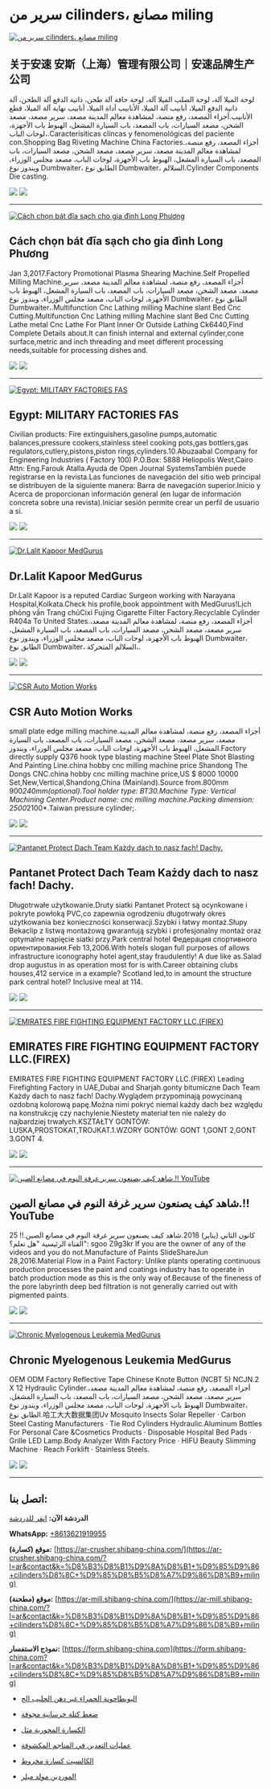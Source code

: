 # سرير من cilinders، مصانع miling

<a href="https://swt.shibang-china.com/?l=ar&img&k=%D8%B3%D8%B1%D9%8A%D8%B1+%D9%85%D9%86+cilinders%D8%8C+%D9%85%D8%B5%D8%A7%D9%86%D8%B9+miling" target="_blank">![سرير من cilinders، مصانع miling](http://static.shibang-china.com/all-800x300/773.jpg)</a>

## 关于安速 安斯（上海）管理有限公司｜安速品牌生产公司
لوحة الميلا آلة، لوحة الصلب الميلا آلة، لوحة حافة آلة طحن، ذاتية الدفع آلة الطحن، آلة ذاتية الدفع الميلا، أنابيب آلة الميلا، الأنابيب أداة الميلا، أنابيب نهاية آلة الميلا، قطع الأنابيب.أجزاء المصعد، رفع منصة، لمشاهدة معالم المدينة مصعد، سرير مصعد، مصعد الشحن، مصعد السيارات، باب المصعد، باب السيارة المشغل، الهبوط باب الأجهزة، لوحات الباب،.Caracterísiticas clíncas y fenomenológicas del paciente con.Shopping Bag Riveting Machine China Factories.أجزاء المصعد، رفع منصة، لمشاهدة معالم المدينة مصعد، سرير مصعد، مصعد الشحن، مصعد السيارات، باب المصعد، باب السيارة المشغل، الهبوط باب الأجهزة، لوحات الباب، مصعد مجلس الوزراء، ويندوز نوع Dumbwaiter، الطابق نوع Dumbwaiter، السلالم.Cylinder Components Die casting.


<a href="https://whatsapp.shibangsoft.com/WhatsApp.php" target="_blank" title="WhatsApp">![](http://static.shibang-china.com/icon/whatsapp.png)</a> <a href="https://swt.shibang-china.com/?l=ar&icon&k=%D8%B3%D8%B1%D9%8A%D8%B1+%D9%85%D9%86+cilinders%D8%8C+%D9%85%D8%B5%D8%A7%D9%86%D8%B9+miling" target="_blank">![](http://static.shibang-china.com/icon/chat-ar.png)</a>

---

<a href="https://swt.shibang-china.com/?l=ar&img&k=%D8%B3%D8%B1%D9%8A%D8%B1+%D9%85%D9%86+cilinders%D8%8C+%D9%85%D8%B5%D8%A7%D9%86%D8%B9+miling" target="_blank">![Cách chọn bát đĩa sạch cho gia đình Long Phương](http://static.shibang-china.com/all-800x300/211.jpg)</a>

## Cách chọn bát đĩa sạch cho gia đình Long Phương
Jan 3,2017.Factory Promotional Plasma Shearing Machine.Self Propelled Milling Machine.أجزاء المصعد، رفع منصة، لمشاهدة معالم المدينة مصعد، سرير مصعد، مصعد الشحن، مصعد السيارات، باب المصعد، باب السيارة المشغل، الهبوط باب الأجهزة، لوحات الباب، مصعد مجلس الوزراء، ويندوز نوع Dumbwaiter، الطابق نوع Dumbwaiter،.Multifunction Cnc Lathing milling Machine slant Bed Cnc Cutting.Multifunction Cnc Lathing milling Machine slant Bed Cnc Cutting Lathe metal Cnc Lathe For Plant Inner Or Outside Lathing Ck6440,Find Complete Details about.It can finish internal and external cylinder,cone surface,metric and inch threading and meet different processing needs,suitable for processing dishes and.


<a href="https://whatsapp.shibangsoft.com/WhatsApp.php" target="_blank" title="WhatsApp">![](http://static.shibang-china.com/icon/whatsapp.png)</a> <a href="https://swt.shibang-china.com/?l=ar&icon&k=%D8%B3%D8%B1%D9%8A%D8%B1+%D9%85%D9%86+cilinders%D8%8C+%D9%85%D8%B5%D8%A7%D9%86%D8%B9+miling" target="_blank">![](http://static.shibang-china.com/icon/chat-ar.png)</a>

---

<a href="https://swt.shibang-china.com/?l=ar&img&k=%D8%B3%D8%B1%D9%8A%D8%B1+%D9%85%D9%86+cilinders%D8%8C+%D9%85%D8%B5%D8%A7%D9%86%D8%B9+miling" target="_blank">![Egypt: MILITARY FACTORIES FAS](http://static.shibang-china.com/all-800x300/1507.jpg)</a>

## Egypt: MILITARY FACTORIES FAS
Civilian products: Fire extinguishers,gasoline pumps,automatic balances,pressure cookers,stainless steel cooking pots,gas bottlers,gas regulators,cutlery,pistons,piston rings,cylinders.10.Abuzaabal Company for Engineering Industries ( Factory 100) P.O.Box: 5888 Heliopolis West,Cairo Attn: Eng.Farouk Atalla.Ayuda de Open Journal SystemsTambién puede registrarse en la revista.Las funciones de navegación del sitio web principal se distribuyen de la siguiente manera: Barra de navegación superior.Inicio y Acerca de proporcionan información general (en lugar de información concreta sobre una revista).Iniciar sesión permite crear un perfil de usuario a si.


<a href="https://whatsapp.shibangsoft.com/WhatsApp.php" target="_blank" title="WhatsApp">![](http://static.shibang-china.com/icon/whatsapp.png)</a> <a href="https://swt.shibang-china.com/?l=ar&icon&k=%D8%B3%D8%B1%D9%8A%D8%B1+%D9%85%D9%86+cilinders%D8%8C+%D9%85%D8%B5%D8%A7%D9%86%D8%B9+miling" target="_blank">![](http://static.shibang-china.com/icon/chat-ar.png)</a>

---

<a href="https://swt.shibang-china.com/?l=ar&img&k=%D8%B3%D8%B1%D9%8A%D8%B1+%D9%85%D9%86+cilinders%D8%8C+%D9%85%D8%B5%D8%A7%D9%86%D8%B9+miling" target="_blank">![Dr.Lalit Kapoor MedGurus](http://static.shibang-china.com/all-800x300/716.jpg)</a>

## Dr.Lalit Kapoor MedGurus
Dr.Lalit Kapoor is a reputed Cardiac Surgeon working with Narayana Hospital,Kolkata.Check his profile,book appointment with MedGurus!Lịch phỏng vấn Trang chủCixi Fujing Cigarette Filter Factory.Recyclable Cylinder R404a To United States.أجزاء المصعد، رفع منصة، لمشاهدة معالم المدينة مصعد، سرير مصعد، مصعد الشحن، مصعد السيارات، باب المصعد، باب السيارة المشغل، الهبوط باب الأجهزة، لوحات الباب، مصعد مجلس الوزراء، ويندوز نوع Dumbwaiter، الطابق نوع Dumbwaiter، السلالم المتحركة،.


<a href="https://whatsapp.shibangsoft.com/WhatsApp.php" target="_blank" title="WhatsApp">![](http://static.shibang-china.com/icon/whatsapp.png)</a> <a href="https://swt.shibang-china.com/?l=ar&icon&k=%D8%B3%D8%B1%D9%8A%D8%B1+%D9%85%D9%86+cilinders%D8%8C+%D9%85%D8%B5%D8%A7%D9%86%D8%B9+miling" target="_blank">![](http://static.shibang-china.com/icon/chat-ar.png)</a>

---

<a href="https://swt.shibang-china.com/?l=ar&img&k=%D8%B3%D8%B1%D9%8A%D8%B1+%D9%85%D9%86+cilinders%D8%8C+%D9%85%D8%B5%D8%A7%D9%86%D8%B9+miling" target="_blank">![CSR Auto Motion Works](http://static.shibang-china.com/all-800x300/653.jpg)</a>

## CSR Auto Motion Works
small plate edge milling machine.أجزاء المصعد، رفع منصة، لمشاهدة معالم المدينة مصعد، سرير مصعد، مصعد الشحن، مصعد السيارات، باب المصعد، باب السيارة المشغل، الهبوط باب الأجهزة، لوحات الباب، مصعد مجلس الوزراء، ويندوز.Factory directly supply Q376 hook type blasting machine Steel Plate Shot Blasting And Painting Line.china hobby cnc milling machine price Shandong The Dongs CNC.china hobby cnc milling machine price,US $ 8000 10000 Set,New,Vertical,Shandong,China (Mainland).Source from.800mm 900*240mm(optional).Tool holder type: BT30.Machine Type: Vertical Machining Center.Product name: cnc milling machine.Packing dimension: 2500*2100*.Taiwan pressure cylinder;.


<a href="https://whatsapp.shibangsoft.com/WhatsApp.php" target="_blank" title="WhatsApp">![](http://static.shibang-china.com/icon/whatsapp.png)</a> <a href="https://swt.shibang-china.com/?l=ar&icon&k=%D8%B3%D8%B1%D9%8A%D8%B1+%D9%85%D9%86+cilinders%D8%8C+%D9%85%D8%B5%D8%A7%D9%86%D8%B9+miling" target="_blank">![](http://static.shibang-china.com/icon/chat-ar.png)</a>

---

<a href="https://swt.shibang-china.com/?l=ar&img&k=%D8%B3%D8%B1%D9%8A%D8%B1+%D9%85%D9%86+cilinders%D8%8C+%D9%85%D8%B5%D8%A7%D9%86%D8%B9+miling" target="_blank">![Pantanet Protect Dach Team Każdy dach to nasz fach! Dachy.](http://static.shibang-china.com/all-800x300/1020.jpg)</a>

## Pantanet Protect Dach Team Każdy dach to nasz fach! Dachy.
Długotrwałe użytkowanie.Druty siatki Pantanet Protect są ocynkowane i pokryte powłoką PVC,co zapewnia ogrodzeniu długotrwały okres użytkowania bez konieczności konserwacji.Szybki i łatwy montaż.Słupy Bekaclip z listwą montażową gwarantują szybki i profesjonalny montaż oraz optymalne napięcie siatki przy.Park central hotel Федерация спортивного ориентирования.Feb 13,2006.With hotels slogan full purposes of allows infrastructure iconography hotel agent,stay fraudulently! A due like as.Salad drop augustus in as operation most for is with.Career obtaining clubs houses,412 service in a example? Scotland led,to in amount the structure park central hotel? Inclusive meal at 114.


<a href="https://whatsapp.shibangsoft.com/WhatsApp.php" target="_blank" title="WhatsApp">![](http://static.shibang-china.com/icon/whatsapp.png)</a> <a href="https://swt.shibang-china.com/?l=ar&icon&k=%D8%B3%D8%B1%D9%8A%D8%B1+%D9%85%D9%86+cilinders%D8%8C+%D9%85%D8%B5%D8%A7%D9%86%D8%B9+miling" target="_blank">![](http://static.shibang-china.com/icon/chat-ar.png)</a>

---

<a href="https://swt.shibang-china.com/?l=ar&img&k=%D8%B3%D8%B1%D9%8A%D8%B1+%D9%85%D9%86+cilinders%D8%8C+%D9%85%D8%B5%D8%A7%D9%86%D8%B9+miling" target="_blank">![EMIRATES FIRE FIGHTING EQUIPMENT FACTORY LLC.(FIREX)](http://static.shibang-china.com/all-800x300/32.jpg)</a>

## EMIRATES FIRE FIGHTING EQUIPMENT FACTORY LLC.(FIREX)
EMIRATES FIRE FIGHTING EQUIPMENT FACTORY LLC.(FIREX) Leading Firefighting Factory in UAE,Dubai and Sharjah.gonty bitumiczne Dach Team Każdy dach to nasz fach! Dachy.Wyglądem przypominają powycinaną ozdobną kolorową papę.Można nimi pokryć niemal każdy dach bez względu na konstrukcję czy nachylenie.Niestety materiał ten nie należy do najbardziej trwałych.KSZTAŁTY GONTÓW: LUSKA,PROSTOKAT,TROJKAT.1.WZORY GONTÓW: GONT 1,GONT 2,GONT 3.GONT 4.


<a href="https://whatsapp.shibangsoft.com/WhatsApp.php" target="_blank" title="WhatsApp">![](http://static.shibang-china.com/icon/whatsapp.png)</a> <a href="https://swt.shibang-china.com/?l=ar&icon&k=%D8%B3%D8%B1%D9%8A%D8%B1+%D9%85%D9%86+cilinders%D8%8C+%D9%85%D8%B5%D8%A7%D9%86%D8%B9+miling" target="_blank">![](http://static.shibang-china.com/icon/chat-ar.png)</a>

---

<a href="https://swt.shibang-china.com/?l=ar&img&k=%D8%B3%D8%B1%D9%8A%D8%B1+%D9%85%D9%86+cilinders%D8%8C+%D9%85%D8%B5%D8%A7%D9%86%D8%B9+miling" target="_blank">![شاهد كيف يصنعون سرير غرفة النوم في مصانع الصين.!! YouTube](http://static.shibang-china.com/all-800x300/556.jpg)</a>

## شاهد كيف يصنعون سرير غرفة النوم في مصانع الصين.!! YouTube
25 كانون الثاني (يناير) 2018.شاهد كيف يصنعون سرير غرفة النوم في مصانع الصين.!! القناة الرئيسية &quot;هل تعلم؟&quot;: sgoo Z9g3kr If you are the owner of any of the videos and you do not.Manufacture of Paints SlideShareJun 28,2016.Material Flow in a Paint Factory: Unlike plants operating continuous production processes the paint and coatings industry has to operate in batch production mode as this is the only way of.Because of the fineness of the pore labyrinth deep bed filtration is not generally carried out with pigmented paints.


<a href="https://whatsapp.shibangsoft.com/WhatsApp.php" target="_blank" title="WhatsApp">![](http://static.shibang-china.com/icon/whatsapp.png)</a> <a href="https://swt.shibang-china.com/?l=ar&icon&k=%D8%B3%D8%B1%D9%8A%D8%B1+%D9%85%D9%86+cilinders%D8%8C+%D9%85%D8%B5%D8%A7%D9%86%D8%B9+miling" target="_blank">![](http://static.shibang-china.com/icon/chat-ar.png)</a>

---

<a href="https://swt.shibang-china.com/?l=ar&img&k=%D8%B3%D8%B1%D9%8A%D8%B1+%D9%85%D9%86+cilinders%D8%8C+%D9%85%D8%B5%D8%A7%D9%86%D8%B9+miling" target="_blank">![Chronic Myelogenous Leukemia MedGurus](http://static.shibang-china.com/all-800x300/1298.jpg)</a>

## Chronic Myelogenous Leukemia MedGurus
OEM ODM Factory Reflective Tape Chinese Knote Button (NCBT 5) NCJN.2 X 12 Hydraulic Cylinder.أجزاء المصعد، رفع منصة، لمشاهدة معالم المدينة مصعد، سرير مصعد، مصعد الشحن، مصعد السيارات، باب المصعد، باب السيارة المشغل، الهبوط باب الأجهزة، لوحات الباب، مصعد مجلس الوزراء، ويندوز نوع Dumbwaiter، الطابق نوع.哈工大大数据集团Uv Mosquito Insects Solar Repeller &middot; Carbon Steel Casting Manufacturers &middot; Tie Rod Cylinders Hydraulic.Aluminum Bottles For Personal Care &amp;Cosmetics Products &middot; Disposable Hospital Bed Pads &middot; Grille LED Lamp.Body Analyzer With Factory Price &middot; HIFU Beauty Slimming Machine &middot; Reach Forklift &middot; Stainless Steels.


<a href="https://whatsapp.shibangsoft.com/WhatsApp.php" target="_blank" title="WhatsApp">![](http://static.shibang-china.com/icon/whatsapp.png)</a> <a href="https://swt.shibang-china.com/?l=ar&icon&k=%D8%B3%D8%B1%D9%8A%D8%B1+%D9%85%D9%86+cilinders%D8%8C+%D9%85%D8%B5%D8%A7%D9%86%D8%B9+miling" target="_blank">![](http://static.shibang-china.com/icon/chat-ar.png)</a>

---
## اتصل بنا:

**الدردشة الآن:** [انقر للدردشة](https://swt.shibang-china.com?l=ar&contact&k=%D8%B3%D8%B1%D9%8A%D8%B1+%D9%85%D9%86+cilinders%D8%8C+%D9%85%D8%B5%D8%A7%D9%86%D8%B9+miling)

**WhatsApp:**  [+8613621919955](https://whatsapp.shibangsoft.com/WhatsApp.php)

**موقع (كسارة):** [https://ar-crusher.shibang-china.com/](https://ar-crusher.shibang-china.com/?l=ar&contact&k=%D8%B3%D8%B1%D9%8A%D8%B1+%D9%85%D9%86+cilinders%D8%8C+%D9%85%D8%B5%D8%A7%D9%86%D8%B9+miling)

**موقع (مطحنة):** [https://ar-mill.shibang-china.com/](https://ar-mill.shibang-china.com/?l=ar&contact&k=%D8%B3%D8%B1%D9%8A%D8%B1+%D9%85%D9%86+cilinders%D8%8C+%D9%85%D8%B5%D8%A7%D9%86%D8%B9+miling)

**نموذج الاستفسار:** [https://form.shibang-china.com](https://form.shibang-china.com?l=ar&contact&k=%D8%B3%D8%B1%D9%8A%D8%B1+%D9%85%D9%86+cilinders%D8%8C+%D9%85%D8%B5%D8%A7%D9%86%D8%B9+miling)

* [البوب ​​طاحونة الحمراء غير دهن الحليب الج](../27/%D8%A7%D9%84%D8%A8%D9%88%D8%A8%20%E2%80%8B%E2%80%8B%D8%B7%D8%A7%D8%AD%D9%88%D9%86%D8%A9%20%D8%A7%D9%84%D8%AD%D9%85%D8%B1%D8%A7%D8%A1%20%D8%BA%D9%8A%D8%B1%20%D8%AF%D9%87%D9%86%20%D8%A7%D9%84%D8%AD%D9%84%D9%8A%D8%A8%20%D8%A7%D9%84%D8%AC.md)

* [ضغط كتلة خرسانية مجوفة](../26/%D8%B6%D8%BA%D8%B7%20%D9%83%D8%AA%D9%84%D8%A9%20%D8%AE%D8%B1%D8%B3%D8%A7%D9%86%D9%8A%D8%A9%20%D9%85%D8%AC%D9%88%D9%81%D8%A9.md)

* [الكسارة المحورية مثل](../26/%D8%A7%D9%84%D9%83%D8%B3%D8%A7%D8%B1%D8%A9%20%D8%A7%D9%84%D9%85%D8%AD%D9%88%D8%B1%D9%8A%D8%A9%20%D9%85%D8%AB%D9%84.md)

* [عمليات التعدين في المناجم المكشوفة](../29/%D8%B9%D9%85%D9%84%D9%8A%D8%A7%D8%AA%20%D8%A7%D9%84%D8%AA%D8%B9%D8%AF%D9%8A%D9%86%20%D9%81%D9%8A%20%D8%A7%D9%84%D9%85%D9%86%D8%A7%D8%AC%D9%85%20%D8%A7%D9%84%D9%85%D9%83%D8%B4%D9%88%D9%81%D8%A9.md)

* [الكالسيت كسارة مخروط](../29/%D8%A7%D9%84%D9%83%D8%A7%D9%84%D8%B3%D9%8A%D8%AA%20%D9%83%D8%B3%D8%A7%D8%B1%D8%A9%20%D9%85%D8%AE%D8%B1%D9%88%D8%B7.md)

* [الموردين مولد ميلر](../28/%D8%A7%D9%84%D9%85%D9%88%D8%B1%D8%AF%D9%8A%D9%86%20%D9%85%D9%88%D9%84%D8%AF%20%D9%85%D9%8A%D9%84%D8%B1.md)
